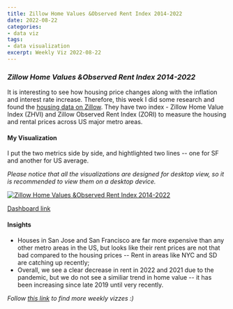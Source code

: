 ```yaml
---
title: Zillow Home Values &Observed Rent Index 2014-2022
date: 2022-08-22
categories:
- data viz
tags:
- data visualization
excerpt: Weekly Viz 2022-08-22
---
```


### *Zillow Home Values &Observed Rent Index 2014-2022*

It is interesting to see how housing price changes along with the inflation and interest rate increase. Therefore, this week I did some research and found the [housing data  on Zillow](https://www.zillow.com/research/data/). They have two index - Zillow Home Value Index (ZHVI) and Zillow Observed Rent Index (ZORI) to measure the housing and rental prices across US major metro areas.  

#### My Visualization

I put the two metrics side by side, and hightlighted two lines -- one for SF and another for US average.      

*Please notice that all the visualizations are designed for desktop view, so it is recommended to view them on a desktop device.*  

<div class='tableauPlaceholder' id='viz1661229208709' style='position: relative'>
  <noscript><a href='#'>
    <img alt='Zillow Home Values &amp;Observed Rent Index 2014-2022 ' src='https:&#47;&#47;public.tableau.com&#47;static&#47;images&#47;20&#47;20220822ZillowHomeValuesObservedRentIndex2014-2022&#47;ZillowHomeValuesObservedRentIndex2014-2022&#47;1_rss.png' style='border: none' />
    </a></noscript><object class='tableauViz'  style='display:none;'>
  <param name='host_url' value='https%3A%2F%2Fpublic.tableau.com%2F' />
  <param name='embed_code_version' value='3' />
  <param name='site_root' value='' />
  <param name='name' value='20220822ZillowHomeValuesObservedRentIndex2014-2022&#47;ZillowHomeValuesObservedRentIndex2014-2022' />
  <param name='tabs' value='no' />
  <param name='toolbar' value='yes' />
  <param name='static_image' value='https:&#47;&#47;public.tableau.com&#47;static&#47;images&#47;20&#47;20220822ZillowHomeValuesObservedRentIndex2014-2022&#47;ZillowHomeValuesObservedRentIndex2014-2022&#47;1.png' /> 
  <param name='animate_transition' value='yes' />
  <param name='display_static_image' value='yes' />
  <param name='display_spinner' value='yes' />
  <param name='display_overlay' value='yes' />
  <param name='display_count' value='yes' />
  <param name='language' value='en-US' />
  <param name='filter' value='publish=yes' />
  </object></div>          
  <script type='text/javascript'>       
  var divElement = document.getElementById('viz1661229208709');     
  var vizElement = divElement.getElementsByTagName('object')[0];     
  if ( divElement.offsetWidth > 800 ) { vizElement.style.width='800px';vizElement.style.height='627px';} else if ( divElement.offsetWidth > 500 ) { vizElement.style.width='800px';vizElement.style.height='627px';} else { vizElement.style.width='100%';vizElement.style.height='827px';}      
  var scriptElement = document.createElement('script');      
  scriptElement.src = 'https://public.tableau.com/javascripts/api/viz_v1.js';  
  vizElement.parentNode.insertBefore(scriptElement, vizElement);      
</script>  

[Dashboard link](https://public.tableau.com/views/20220822ZillowHomeValuesObservedRentIndex2014-2022/ZillowHomeValuesObservedRentIndex2014-2022?:language=en-US&publish=yes&:display_count=n&:origin=viz_share_link)
  
#### Insights
* Houses in San Jose and San Francisco are far more expensive than any other metro areas in the US, but looks like their rent prices are not that bad compared to the housing prices -- Rent in areas like NYC and SD are catching up recently;  
* Overall, we see a clear decrease in rent in 2022 and 2021 due to the pandemic, but we do not see a similiar trend in home value -- it has been increasing since late 2019 until very recently.  
  
*Follow [this link](https://yudong-94.github.io/personal-website/project/WeeklyViz2022/) to find more weekly vizzes :)*

